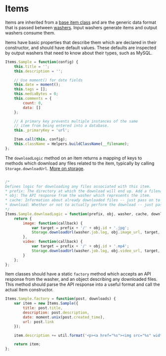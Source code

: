 # Items

Items are inherited from a [base item class](https://github.com/endquote/laundry/blob/master/item.js) and are the generic data format that is passed between [washers](https://github.com/endquote/laundry/blob/master/washers/README.md). Input washers generate items and output washers consume them. 

Items have basic properties that describe them which are declared in their constructor, and should have default values. These defaults are inspected by output washers that need to know about their types, such as MySQL. 

```javascript
Items.Sample = function(config) {
	this.title = '';
	this.description = '';

	// Use moment() for date fields
	this.date = moment();
	this.tags = [];
	this.mediaBytes = 0;
	this.comments = {
	    count: 0,
	    data: []
	};

	// A primary key prevents multiple instances of the same
	// item from being entered into a database.
	this._primaryKey = 'url';

    Item.call(this, config);
    this.className = Helpers.buildClassName(__filename);
};

```

The `downloadLogic` method on an item returns a mapping of keys to methods which download any files related to the item, typically by calling `Storage.downloadUrl`. [More on storage](https://github.com/endquote/laundry/blob/master/storage/README.md).

```javascript

/*
Defines logic for downloading any files associated with this item.
* prefix: The directory at which the download will end up. Add a filename to this.
* obj: The API response from the washer which represents the item.
* cache: Information about already downloaded files -- just pass on to Storage.downloadUrl.
* download: Whether or not to actually perform the download -- just pass on to Storage.downloadUrl.
*/
Items.Sample.downloadLogic = function(prefix, obj, washer, cache, download) {
    return {
        image: function(callback) {
            var target = prefix + '/' + obj.id + '.jpg';
            Storage.downloadUrl(washer.job.log, obj.image_url, target, new Date(), cache, false, download, callback);
        },
        video: function(callback) {
            var target = prefix + '/' + obj.id + '.mp4';
            Storage.downloadUrl(washer.job.log, obj.video_url, target, new Date(), cache, false, download, callback);
        }
    };
};
```

Item classes should have a static `factory` method which accepts an API response from the washer, and an object describing any downloaded files. This method should parse the API response into a useful format and call the actual Item constructor.

```javascript
Items.Sample.factory = function(post, downloads) {
    var item = new Items.Sample({
    	title: post.title,
    	description: post.description,
        date: moment.unix(post.created_time),
        url: post.link
    });

    item.description += util.format('<p><a href="%s"><img src="%s" width="640" height="640"/></a></p>', item.url, downloads.image.newUrl);

    return item;
};
```
